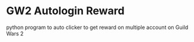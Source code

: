 # GW2 Autologin Reward

python program to auto clicker to get reward on multiple account on Guild Wars 2
